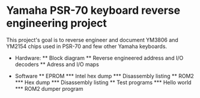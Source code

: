 # Yamaha PSR-70 keyboard reverse engineering project

This project's goal is to reverse engineer and document YM3806 and YM2154 chips used in PSR-70 and few other Yamaha keyboards.

* Hardware: 
** Block diagram
** Reverse engineered address and I/O decoders
** Adress and I/O maps

* Software
** EPROM
*** Intel hex dump
*** Disassembly listing
** ROM2
*** Hex dump
*** Disassembly listing
** Test programs
*** Hello world
*** ROM2 dumper program

